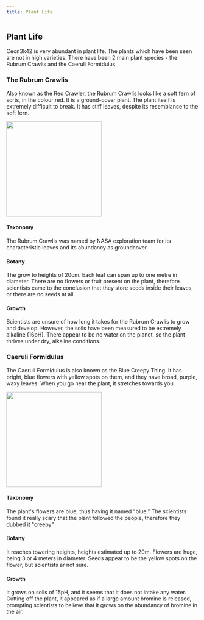 ```yaml
---
title: Plant Life
---
```


<h2>Plant Life</h2>
Ceon3k42 is very abundant in plant life. The plants which have been seen are not in high varieties. There have been 2 main plant species - the Rubrum Crawlis and the Caeruli Formidulus

<h3>The Rubrum Crawlis</h3>
<p class="lr">Also known as the Red Crawler, the Rubrum Crawlis looks like a soft fern of sorts, in the colour red. It is a ground-cover plant. The plant itself is extremely difficult to break. It has stiff leaves, despite its resemblance to the soft fern.</p><img src="https://ceon3k42.github.io/assets/red-plant.png" class="oi" width=250px>

<h4 class="lr">Taxonomy</h4>
<p class="lr">The Rubrum Crawlis was named by NASA exploration team for its characteristic leaves and its abundancy as groundcover.</p>

<h4>Botany</h4>
<p>The grow to heights of 20cm. Each leaf can span up to one metre in diameter. There are no flowers or fruit present on the plant, therefore scientists came to the conclusion that they store seeds inside their leaves, or there are no seeds at all.</p>

<h4>Growth</h4>
Scientists are unsure of how long it takes for the Rubrum Crawlis to grow and develop. However, the soils have been measured to be extremely alkaline (16pH). There appear to be no water on the planet, so the plant thrives under dry, alkaline conditions. 

<h3>Caeruli Formidulus</h3>
<p>The Caeruli Formidulus is also known as the Blue Creepy Thing. It has bright, blue flowers with yellow spots on them, and they have broad, purple, waxy leaves. When you go near the plant, it stretches towards you.</p><img src="https://ceon3k42.github.io/assets/blue-plant.png" class="oi" width=250px>

<h4>Taxonomy</h4>
<p>The plant's flowers are blue, thus having it named "blue." The scientists found it really scary that the plant followed the people, therefore they dubbed it "creepy"</p>

<h4>Botany</h4>
<p>It reaches towering heights, heights estimated up to 20m. Flowers are huge, being 3 or 4 meters in diameter. Seeds appear to be the yellow spots on the flower, but scientists ar not sure.</p>

<h4>Growth</h4>
<p>It grows on soils of 15pH, and it seems that it does not intake any water. Cutting off the plant, it appeared as if a large amount bromine is released, prompting scientists to believe that it grows on the abundancy of bromine in the air.</p>